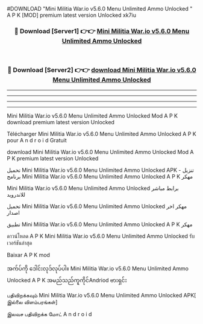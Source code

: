 #DOWNLOAD "Mini Militia War.io v5.6.0 Menu Unlimited Ammo Unlocked " A P K [MOD] premium latest version Unlocked xk7iu 



<div align="center">

<h3>🔴 Download [Server1] 👉👉 <a href="https://apkdownload12.web.app/?title=Mini Militia War.io v5.6.0 Menu Unlimited Ammo Unlocked ">Mini Militia War.io v5.6.0 Menu Unlimited Ammo Unlocked  </a></h3><br>

<h3>🔴 Download [Server2] 👉👉 <a href="https://apkdownload12.web.app/?title=Mini Militia War.io v5.6.0 Menu Unlimited Ammo Unlocked ">download Mini Militia War.io v5.6.0 Menu Unlimited Ammo Unlocked  </a></h3>
</div>


----------------------------------------------------------

----------------------------------------------------------

----------------------------------------------------------

----------------------------------------------------------


Mini Militia War.io v5.6.0 Menu Unlimited Ammo Unlocked  Mod A P K download premium latest version Unlocked

Télécharger  Mini Militia War.io v5.6.0 Menu Unlimited Ammo Unlocked  A P K pour A n d r o i d Gratuit

download Mini Militia War.io v5.6.0 Menu Unlimited Ammo Unlocked  Mod A P K premium latest version Unlocked

تحميل Mini Militia War.io v5.6.0 Menu Unlimited Ammo Unlocked  APK - تنزيل برنامج Mini Militia War.io v5.6.0 Menu Unlimited Ammo Unlocked  A P K مهكر

Mini Militia War.io v5.6.0 Menu Unlimited Ammo Unlocked  برابط مباشر للاندرويد

تحميل Mini Militia War.io v5.6.0 Menu Unlimited Ammo Unlocked  مهكر اخر اصدار

تطبيق Mini Militia War.io v5.6.0 Menu Unlimited Ammo Unlocked  A P K مهكر

ดาวน์โหลด A P K Mini Militia War.io v5.6.0 Menu Unlimited Ammo Unlocked  รับเวอร์ชันล่าสุด

Baixar A P K mod

အက်ပ်ကို ဒေါင်းလုဒ်လုပ်ပါ။ Mini Militia War.io v5.6.0 Menu Unlimited Ammo Unlocked  A P K အမည်သည်ကူကိုင်Andriod ဗားရှင်း

பதிவிறக்கவும் Mini Militia War.io v5.6.0 Menu Unlimited Ammo Unlocked  APK[ இல்லை விளம்பரங்கள்] 
 
இலவச பதிவிறக்க மோட் A n d r o i d




